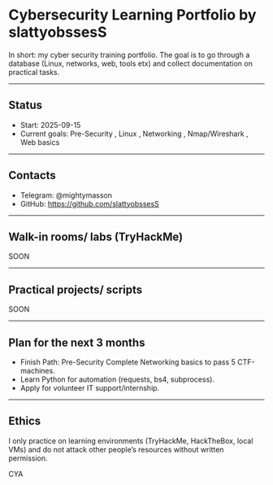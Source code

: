 # Cybersecurity Learning Portfolio by slattyobssesS

In short: my cyber security training portfolio. The goal is to go through a database (Linux, networks, web, tools etx) and collect documentation on practical tasks.

---

## Status
- Start: 2025-09-15  
- Current goals: Pre-Security , Linux , Networking , Nmap/Wireshark , Web basics  

---

## Contacts
- Telegram: @mightymasson  
- GitHub: https://github.com/slattyobssesS

---

## Walk-in rooms/ labs (TryHackMe)

SOON

---

## Practical projects/ scripts

SOON

---

## Plan for the next 3 months
- Finish Path: Pre-Security Complete Networking basics to pass 5 CTF-machines.  
- Learn Python for automation (requests, bs4, subprocess).  
- Apply for volunteer IT support/internship.

---

## Ethics
I only practice on learning environments (TryHackMe, HackTheBox, local VMs) and do not attack other people’s resources without written permission.

CYA

